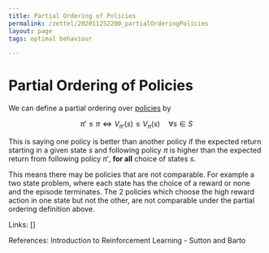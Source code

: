 ```yaml
---
title: Partial Ordering of Policies
permalink: /zettel/202011252200_partialOrderingPolicies
layout: page
tags: optimal behaviour

---
```

# Partial Ordering of Policies

We can define a partial ordering over [policies](202011242107_rlPolicy) by

$$
\pi' \leq \pi \Longleftrightarrow V_{\pi'} (s) \leq V_{\pi}(s) \quad \forall s \in S
$$

This is saying one policy is better than another policy if the expected return starting in a given 
state $s$ and following policy $\pi$ is higher than the expected return from following policy $\pi'$, 
**for all** choice of states $s$.

This means there may be policies that are not comparable. For example a two state 
problem, where each state has the choice of a reward or none and the episode terminates. The 2 policies 
which choose the high reward action in one state but not the other, are not comparable under the partial 
ordering definition above. 

Links: []

References: Introduction to Reinforcement Learning - Sutton and Barto


